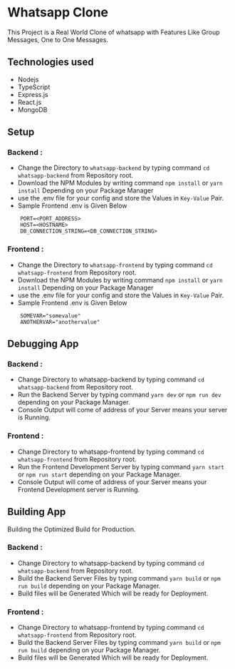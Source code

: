 # Whatsapp Clone	

This Project is a Real World Clone of whatsapp with Features Like Group Messages, One to One Messages.

## Technologies used
* Nodejs
* TypeScript
* Express.js
* React.js
* MongoDB

## Setup
### Backend :
* Change the Directory to `whatsapp-backend` by typing command `cd whatsapp-backend` from Repository root.
* Download the NPM Modules by writing command `npm install` or `yarn install` Depending on your Package Manager
* use the .env file for your config and store the Values in `Key-Value` Pair.
* Sample Frontend .env is Given Below
```
	PORT=<PORT_ADDRESS>
	HOST=<HOSTNAME>
	DB_CONNECTION_STRING=<DB_CONNECTION_STRING>
```

### Frontend :
* Change the Directory to `whatsapp-frontend` by typing command `cd whatsapp-frontend` from Repository root.
* Download the NPM Modules by writing command `npm install` or `yarn install` Depending on your Package Manager
* use the .env file for your config and store the Values in `Key-Value` Pair.
* Sample Frontend .env is Given Below
```
	SOMEVAR="somevalue"
	ANOTHERVAR="anothervalue"
```

## Debugging App
### Backend :
* Change Directory to whatsapp-backend by typing command `cd whatsapp-backend` from Repository root.
* Run the Backend Server by typing command `yarn dev` or `npm run dev` depending on your Package Manager.
* Console Output will come of address of your Server means your server is Running.

### Frontend :
* Change Directory to whatsapp-frontend by typing command `cd whatsapp-frontend` from Repository root.
* Run the Frontend Development Server by typing command `yarn start` or `npm run start` depending on your Package Manager.
* Console Output will come of address of your Server means your Frontend Development server is Running.

## Building App
Building the Optimized Build for Production.

### Backend :

* Change Directory to whatsapp-backend by typing command `cd whatsapp-backend` from Repository root.
* Build the Backend Server Files by typing command `yarn build` or `npm run build` depending on your Package Manager.
* Build files will be Generated Which will be ready for Deployment.

### Frontend :

* Change Directory to whatsapp-frontend by typing command `cd whatsapp-frontend` from Repository root.
* Build the Backend Server Files by typing command `yarn build` or `npm run build` depending on your Package Manager.
* Build files will be Generated Which will be ready for Deployment.